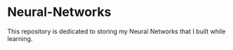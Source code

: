 # Neural-Networks
This repository is dedicated to storing my Neural Networks that I built while learning.